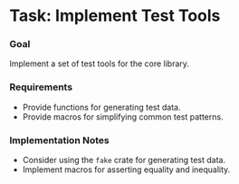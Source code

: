# Task: Implement Test Tools

### Goal
Implement a set of test tools for the core library.

### Requirements
*   Provide functions for generating test data.
*   Provide macros for simplifying common test patterns.

### Implementation Notes
*   Consider using the `fake` crate for generating test data.
*   Implement macros for asserting equality and inequality.